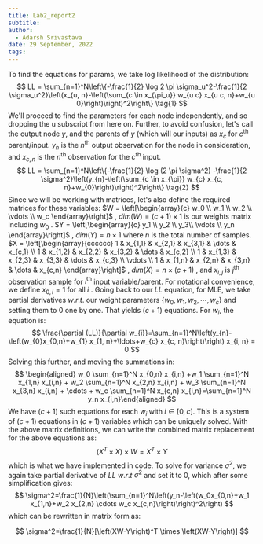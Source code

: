 ```yaml
---
title: Lab2_report2
subtitle: 
author:
  - Adarsh Srivastava
date: 29 September, 2022
tags:
---
```

To find the equations for params, we take log likelihood of the distribution:
$$
LL = \sum_{n=1}^N\left\{-\frac{1}{2} \log 2 \pi \sigma_u^2-\frac{1}{2 \sigma_u^2}\left(x_{u, n}-\left(\sum_{c \in x_{\pi_u}} w_{u c} x_{u c, n}+w_{u 0}\right)\right)^2\right\} \tag{1}
$$
We'll proceed to find the parameters for each node independently, and so dropping the u subscript from here on. Further, to avoid confusion, let's call the output node $y$, and the parents of $y$ (which will our inputs) as $x_{c}$ for $c^{\text{th}}$ parent/input. $y_n$ is the $n^{\text{th}}$ output observation for the node in consideration, and $x_{c,n}$ is the $n^{\text{th}}$ observation for the $c^{\text{th}}$ input.
$$
LL = \sum_{n=1}^N\left\{-\frac{1}{2} \log (2 \pi \sigma^2) -\frac{1}{2 \sigma^2}\left(y_{n}-\left(\sum_{c \in x_{\pi}} w_{c} x_{c, n}+w_{0}\right)\right)^2\right\} \tag{2}
$$
Since we will be working with matrices, let's also define the required matrices for these variables:
$W = \left[\begin{array}{c} w_0 \\ w_1 \\ w_2 \\ \vdots \\ w_c \end{array}\right]$ , $dim(W) = (c+1) \times 1$ is our weights matrix including $w_0$ . $Y = \left[\begin{array}{c} y_1 \\ y_2 \\ y_3\\ \vdots \\ y_n \end{array}\right]$ , $dim(Y) = n \times 1$ where $n$ is the total number of samples.
$X = \left[\begin{array}{cccccc} 1 & x_{1,1} & x_{2,1} & x_{3,1} & \dots & x_{c,1} \\ 1 & x_{1,2} & x_{2,2} & x_{3,2} & \dots & x_{c,2}  \\ 1 & x_{1,3} & x_{2,3} & x_{3,3} & \dots & x_{c,3} \\ \vdots \\ 1 & x_{1,n} & x_{2,n} & x_{3,n} & \dots & x_{c,n}  \end{array}\right]$ , $dim(X) = n \times (c+1)$ , and $x_{i,j}$ is $j^{\text{th}}$ observation sample for $i^{\text{th}}$ input variable/parent. For notational convenience, we define $x_{0,i} = 1$ for all $i$ . 
Going back to our $LL$ equation, for MLE, we take partial derivatives $w.r.t.$ our weight parameters $\{ w_0, w_1, w_2, \cdots , w_c \}$ and setting them to $0$ one by one. That yields $(c+1)$ equations. For $w_i$, the equation is: 
$$
\frac{\partial (LL)}{\partial w_{i}}=\sum_{n=1}^N\left(y_{n}-\left(w_{0}x_{0,n}+w_{1} x_{1, n}+\ldots+w_{c} x_{c, n}\right)\right) x_{i, n} = 0
$$
Solving this further, and moving the summations in:
$$
\begin{aligned}
w_0 \sum_{n=1}^N x_{0,n} x_{i,n} +w_1 \sum_{n=1}^N x_{1,n} x_{i,n} + w_2 \sum_{n=1}^N x_{2,n} x_{i,n} + w_3 \sum_{n=1}^N x_{3,n} x_{i,n} + \cdots + w_c \sum_{n=1}^N x_{c,n} x_{i,n}=\sum_{n=1}^N y_n x_{i,n}\end{aligned}
$$
We have $(c+1)$ such equations for each $w_i$ with $i \in [0,c]$. This is a system of $(c+1)$ equations in $(c+1)$ variables which can be uniquely solved. With the above matrix definitions, we can write the combined matrix replacement for the above equations as:
$$
 (X^T \times X) \times W = X^T \times Y
$$
which is what we have implemented in code.
To solve for variance $\sigma^2$, we again take partial derivative of $LL$ $w.r.t$ $\sigma^2$ and set it to $0$, which after some simplification gives:
$$
\sigma^2=\frac{1}{N}\left(\sum_{n=1}^N\left(y_n-\left(w_0x_{0,n}+w_1 x_{1,n}+w_2 x_{2,n} \cdots w_c x_{c,n}\right)\right)^2\right)
$$
which can be rewritten in matrix form as:

$$
\sigma^2=\frac{1}{N}[\left(XW-Y\right)^T \times \left(XW-Y\right)]
$$


